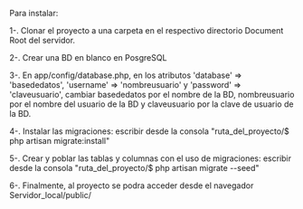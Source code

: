 Para instalar:

1-. Clonar el proyecto a una carpeta en el respectivo directorio Document Root del servidor.

2-. Crear una BD en blanco en PosgreSQL

3-. En app/config/database.php, en los atributos 'database' => 'basededatos', 'username' => 'nombreusuario' y 'password' => 'claveusuario', cambiar basededatos por el nombre de la BD, nombreusuario por el nombre del usuario de la BD y claveusuario por la clave de usuario de la BD.

4-. Instalar las migraciones: escribir desde la consola "ruta_del_proyecto/$ php artisan migrate:install"

5-. Crear y poblar las tablas y columnas con el uso de migraciones: escribir desde la consola "ruta_del_proyecto/$ php artisan migrate --seed"

6-. Finalmente, al proyecto se podra acceder desde el navegador Servidor_local/public/ 
